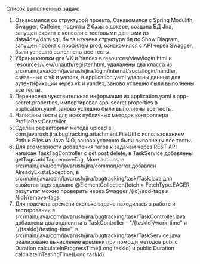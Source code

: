Список выполненных задач:

1) Ознакомился со структурой проекта.
   Ознакомился с Spring Modulith, Swagger, Caffeine,
   подняты 2 базы в докере, создана БД Jira,
   запущен скрипт в консоли с тестовыми данными из data4dev/data.sql,
   была изучена структура бд по Show Diagram,
   запущен проект с профилем prod,
   ознакомился с API через Swagger,
   были успешно выполнены все тесты.
2) Убраны кнопки для VK и Yandex в resources/view/login.html и resources/view/unauth/register.html,
   удалалены два класса из src/main/java/com/javarush/jira/login/internal/sociallogin/handler,
   связанные с vk и yandex,
   в application.yaml удалены данные для аутентификации через vk и yandex,
   заново успешно были выполнены все тесты.
3) Перенесена чувствительная информация из application.yaml в app-secret.properties,
   импортировал app-secret.properties в application.yaml,
   заново успешно были выполнены все тесты.
5) Написаны тесты для всех публичных методов контроллера ProfileRestController
6) Сделан рефакторинг метода upload в com.javarush.jira.bugtracking.attachment.FileUtil
   с использованием Path и Files из Java NIO,
   заново успешно были выполнены все тесты.
7) Для возможности добавления тегов к задачам через REST API
   написан TaskTagController c get post delete,
   в TaskService добавлены getTags addTag removeTag, More actions,
   в src/main/java/com/javarush/jira/common/error добавлен AlreadyExistsException,
   в src/main/java/com/javarush/jira/bugtracking/task/Task.java для свойства tags
   сделано @ElementCollection(fetch = FetchType.EAGER,
   результат можно проверить через Swagger /{id}/add-tags и /{id}/remove-tags.
8) Для подсчета времени сколько задача находилась в работе и тестировании
   в src/main/java/com/javarush/jira/bugtracking/task/TaskController.java
   добавлены два эндпоинта в TaskController -
   "/{taskId}/work-time" и "/{taskId}/testing-time",
   в src/main/java/com/javarush/jira/bugtracking/task/TaskService.java
   реализовано вычисление времени при помощи методов
   public Duration calculateInProgressTime(Long taskId) 
   и public Duration calculateInTestingTime(Long taskId).